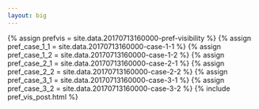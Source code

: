 ```yaml
---
layout: big
---
```

{% assign prefvis = site.data.20170713160000-pref-visibility %}
{% assign pref_case_1_1 = site.data.20170713160000-case-1-1 %}
{% assign pref_case_1_2 = site.data.20170713160000-case-1-2 %}
{% assign pref_case_2_1 = site.data.20170713160000-case-2-1 %}
{% assign pref_case_2_2 = site.data.20170713160000-case-2-2 %}
{% assign pref_case_3_1 = site.data.20170713160000-case-3-1 %}
{% assign pref_case_3_2 = site.data.20170713160000-case-3-2 %}
{% include pref_vis_post.html %}
